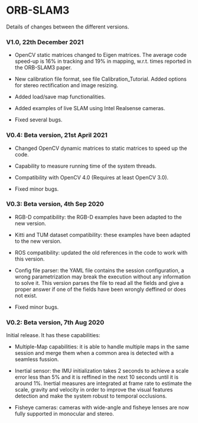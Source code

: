 # ORB-SLAM3
Details of changes between the different versions.

### V1.0, 22th December 2021

- OpenCV static matrices changed to Eigen matrices. The average code speed-up is 16% in tracking and 19% in mapping, w.r.t. times reported in the ORB-SLAM3 paper.

- New calibration file format, see file Calibration_Tutorial. Added options for stereo rectification and image resizing.

- Added load/save map functionalities.

- Added examples of live SLAM using Intel Realsense cameras.

- Fixed several bugs.

### V0.4: Beta version, 21st April 2021

- Changed OpenCV dynamic matrices to static matrices to speed up the code.

- Capability to measure running time of the system threads.

- Compatibility with OpenCV 4.0 (Requires at least OpenCV 3.0). 

- Fixed minor bugs.


### V0.3: Beta version, 4th Sep 2020

- RGB-D compatibility: the RGB-D examples have been adapted to the new version.

- Kitti and TUM dataset compatibility: these examples have been adapted to the new version.

- ROS compatibility: updated the old references in the code to work with this version.

- Config file parser: the YAML file contains the session configuration, a wrong parametrization may break the execution without any information to solve it. This version parses the file to read all the fields and give a proper answer if one of the fields have been wrongly deffined or does not exist.

- Fixed minor bugs.


### V0.2: Beta version, 7th Aug 2020
Initial release. It has these capabilities:

- Multiple-Map capabilities: it is able to handle multiple maps in the same session and merge them when a common area is detected with a seamless fussion.

- Inertial sensor: the IMU initialization takes 2 seconds to achieve a scale error less than 5\% and it is reffined in the next 10 seconds until it is around 1\%. Inertial measures are integrated at frame rate to estimate the scale, gravity and velocity in order to improve the visual features detection and make the system robust to temporal occlusions.

- Fisheye cameras: cameras with wide-angle and fisheye lenses are now fully supported in monocular and stereo. 
